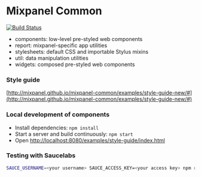 # Mixpanel Common
[![Build Status](https://travis-ci.org/mixpanel/mixpanel-common.svg?branch=master)](https://travis-ci.org/mixpanel/mixpanel-common)

- components: low-level pre-styled web components
- report: mixpanel-specific app utilities
- stylesheets: default CSS and importable Stylus mixins
- util: data manipulation utilities
- widgets: composed pre-styled web components

### Style guide

[http://mixpanel.github.io/mixpanel-common/examples/style-guide-new/#](http://mixpanel.github.io/mixpanel-common/examples/style-guide-new/#)

### Local development of components

- Install dependencies: `npm install`
- Start a server and build continuously: `npm start`
- Open [http://localhost:8080/examples/style-guide/index.html](http://localhost:8080/examples/style-guide-new/index.html)

### Testing with Saucelabs
```sh
SAUCE_USERNAME=<your username> SAUCE_ACCESS_KEY=<your access key> npm run test-sauce
```
